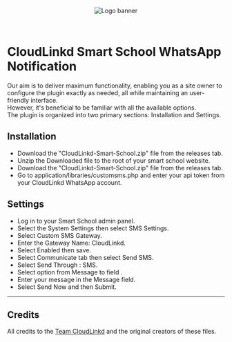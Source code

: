 <p align="center">
<img alt="Logo banner" src="https://github.com/cloudlinkd-networks/whatsapp-notification/blob/main/logo.png"/></p>
</br>

# CloudLinkd Smart School WhatsApp Notification

Our aim is to deliver maximum functionality, enabling you as a site owner to configure the plugin exactly as needed, all while maintaining an user-friendly interface.<br>
However, it's beneficial to be familiar with all the available options.<br>
The plugin is organized into two primary sections: Installation and Settings.

## Installation

- Download the "CloudLinkd-Smart-School.zip" file from the releases tab.
- Unzip the Downloaded file to the root of your smart school website.
- Download the "CloudLinkd-Smart-School.zip" file from the releases tab.
- Go to application/libraries/customsms.php and enter your api token from your CloudLinkd WhatsApp account.

## Settings

- Log in to your Smart School admin panel.
- Select the System Settings then select SMS Settings.
- Select Custom SMS Gateway.
- Enter the Gateway Name: CloudLinkd.
- Select Enabled then save.
- Select Communicate tab then select Send SMS.
- Select Send Through : SMS.
- Select option from Message to field .
- Enter your message in the Message field.
- Select Send Now and then Submit.

----------

## Credits

All credits to the [Team CloudLinkd](https://www.cloudlinkd.com) and the original creators of these files.</br>
